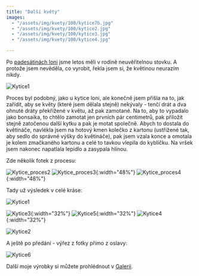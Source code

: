 ```yaml
---
title: "Další květy"
images:
  - "/assets/img/kvety/100/kytice7b.jpg"
  - "/assets/img/kvety/100/kytice2.jpg"
  - "/assets/img/kvety/100/kytice3.jpg"
  - "/assets/img/kvety/100/kytice4.jpg"

---
```



Po [padesátinách loni](https://matcha1309.github.io/Kvety/) jsme letos měli v rodině neuvěřitelnou stovku. A protože jsem nevěděla, co vyrobit, řekla jsem si, že květinou neurazím nikdy. 

![Kytice1](/assets/img/kvety/100/kytice1.jpg)

Proces byl podobný, jako u kytice loni, ale konečně jsem přišla na to, jak zařídit, aby se květy (které jsem dělala stejně) nekývaly - tenčí drát a dva ohnuté dráty překřížené v květu, až pak zamotané. Na to, aby to vypadalo jako bonsaika, to chtělo zamotat jen prvních pár centimetrů, pak přiložit stejně zatočenou další kytku a pak je motat společně. 
Abych to dostala do květináče, navlékla jsem na hotový kmen kolečko z kartonu (ustřižené tak, aby sedlo do správné výšky do květináče), pak jsem vzala konce a omotala je kolem zmačkaného kartonu a celé to tavkou vlepila do kyblíčku. Na vršek jsem nakonec napatlala lepidlo a zasypala hlínou. 

Zde několik fotek z procesu: 

![Kytice_proces2](/assets/img/kvety/100/kytice_proces2.jpg)
![Kytice_proces3](/assets/img/kvety/100/kytice_proces3.jpg){:width="48%"} ![Kytice_proces4](/assets/img/kvety/100/kytice_proces4.jpg){:width="48%"} 

Tady už výsledek v celé kráse: 

![Kytice1](/assets/img/kvety/100/kytice7.jpg)

![Kytice3](/assets/img/kvety/100/kytice3.jpg){:width="32%"} ![Kytice5](/assets/img/kvety/100/kytice5.jpg){:width="32%"} ![Kytice4](/assets/img/kvety/100/kytice4.jpg){:width="32%"} 

![Kytice2](/assets/img/kvety/100/kytice2.jpg)

A ještě po předání - výřez z fotky přímo z oslavy:

![Kytice6](/assets/img/kvety/100/kytice6.jpg)

Další moje výrobky si můžete prohlédnout v [Galerii](/galerie/).

